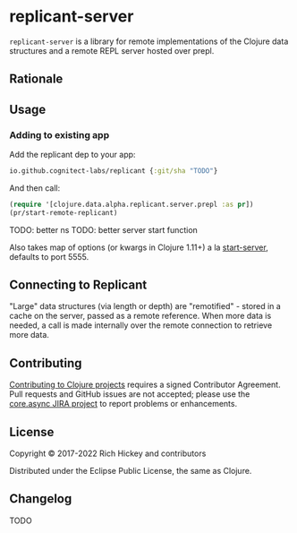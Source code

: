 # replicant-server

`replicant-server` is a library for remote implementations of the Clojure data structures and a remote REPL server hosted over prepl.

## Rationale


## Usage

### Adding to existing app

Add the replicant dep to your app:

```clojure
io.github.cognitect-labs/replicant {:git/sha "TODO"}
```

And then call:

```clojure
(require '[clojure.data.alpha.replicant.server.prepl :as pr])
(pr/start-remote-replicant)
```

TODO: better ns
TODO: better server start function

Also takes map of options (or kwargs in Clojure 1.11+) a la [start-server](https://clojure.github.io/clojure/clojure.core-api.html#clojure.core.server/start-server), defaults to port 5555.

## Connecting to Replicant

"Large" data structures (via length or depth) are "remotified" - stored in a cache on the server, passed as a remote reference. When more data is needed, a call is made internally over the remote connection to retrieve more data.

## Contributing 

[Contributing to Clojure projects](https://clojure.org/community/contributing) requires a signed Contributor Agreement. Pull requests and GitHub issues are not accepted; please use the [core.async JIRA project](TODO) to report problems or enhancements.

## License

Copyright © 2017-2022 Rich Hickey and contributors

Distributed under the Eclipse Public License, the same as Clojure.

## Changelog

TODO
